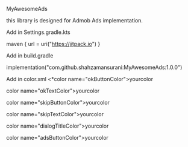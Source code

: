 
MyAwesomeAds

this library is designed for Admob Ads implementation. 

Add in Settings.gradle.kts

maven { url = uri("https://jitpack.io") }


Add in build.gradle

implementation("com.github.shahzamansurani:MyAwesomeAds:1.0.0")


Add in color.xml
<*color name="okButtonColor">yourcolor

color name="okTextColor">yourcolor

color name="skipButtonColor">yourcolor

color name="skipTextColor">yourcolor

color name="dialogTitleColor">yourcolor

color name="adsButtonColor">yourcolor
